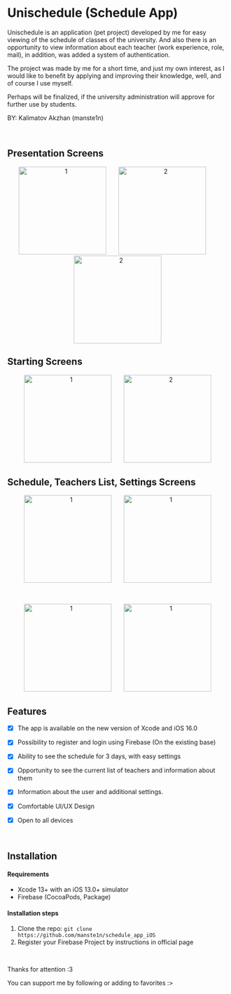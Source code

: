 
# Unischedule (Schedule App)

Unischedule is an application (pet project) developed by me for easy viewing of the schedule of classes of the university. 
And also there is an opportunity to view information about each teacher (work experience, role, mail), in addition, was added a system of authentication.

The project was made by me for a short time, and just my own interest, as I would like to benefit by applying and improving their knowledge, well, and of course I use myself.

Perhaps will be finalized, if the university administration will approve for further use by students.


BY: Kalimatov Akzhan (manste1n)

&nbsp;



## Presentation Screens

<p align="center">
  <img src="https://github.com/manste1n/schedule_app_iOS/blob/main/Screens/1.png" width="200" title="1">
  &nbsp;
  &nbsp;
  &nbsp;
  <img src="https://github.com/manste1n/schedule_app_iOS/blob/main/Screens/2.png" width="200" title="2">
  &nbsp;
  &nbsp;
  &nbsp;
  <img src="https://github.com/manste1n/schedule_app_iOS/blob/main/Screens/3.png" width="200" title="2">
</p>

## Starting Screens

<p align="center">
  <img src="https://github.com/manste1n/schedule_app_iOS/blob/main/Screens/4.png" width="200" title="1">
  &nbsp;
  &nbsp;
  &nbsp;
  <img src="https://github.com/manste1n/schedule_app_iOS/blob/main/Screens/5.png" width="200" title="2">
</p>

## Schedule, Teachers List, Settings Screens

<p align="center">
  <img src="https://github.com/manste1n/schedule_app_iOS/blob/main/Screens/6.png" width="200" title="1">
  &nbsp;
  &nbsp;
  &nbsp;
  <img src="https://github.com/manste1n/schedule_app_iOS/blob/main/Screens/7.png" width="200" title="1">
</p>

&nbsp;

<p align="center">
  <img src="https://github.com/manste1n/schedule_app_iOS/blob/main/Screens/8.png" width="200" title="1">
  &nbsp;
  &nbsp;
  &nbsp;
  <img src="https://github.com/manste1n/schedule_app_iOS/blob/main/Screens/9.png" width="200" title="1">
  </p>


## Features

- [x] The app is available on the new version of Xcode and iOS 16.0 
- [x] Possibility to register and login using Firebase (On the existing base)
- [x] Ability to see the schedule for 3 days, with easy settings
- [x] Opportunity to see the current list of teachers and information about them
- [x] Information about the user and additional settings.
- [x] Comfortable UI/UX Design
- [x] Open to all devices 


&nbsp;

## Installation

#### Requirements
- Xcode 13+ with an iOS 13.0+ simulator
- Firebase (CocoaPods, Package)


#### Installation steps
1. Clone the repo: `git clone https://github.com/manste1n/schedule_app_iOS`
2. Register your Firebase Project by instructions in official page




&nbsp;



Thanks for attention :3

You can support me by following or adding to favorites :>
